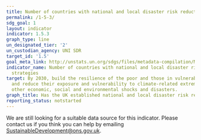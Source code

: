 ```yaml
---
title: Number of countries with national and local disaster risk reduction strategies
permalink: /1-5-3/
sdg_goal: 1
layout: indicator
indicator: 1.5.3
graph_type: line
un_designated_tier: '2'
un_custodian_agency: UNI SDR
target_id: '1.5'
goal_meta_link: http://unstats.un.org/sdgs/files/metadata-compilation/Metadata-Goal-1.pdf
indicator_name: Number of countries with national and local disaster risk reduction
  strategies
target: By 2030, build the resilience of the poor and those in vulnerable situations
  and reduce their exposure and vulnerability to climate-related extreme events and
  other economic, social and environmental shocks and disasters.
graph_title: Has the UK established national and local disaster risk reduction strategies?
reporting_status: notstarted
---
```


We are still looking for a suitable data source for this indicator. Please contact us if you think you can help by emailing <a href="mailto:SustainableDevelopment@ons.gov.uk">SustainableDevelopment@ons.gov.uk</a>.


